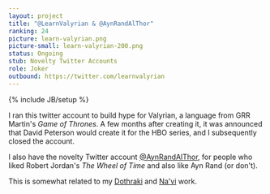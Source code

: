 ```yaml
---
layout: project
title: "@LearnValyrian & @AynRandAlThor"
ranking: 24
picture: learn-valyrian.png
picture-small: learn-valyrian-200.png
status: Ongoing
stub: Novelty Twitter Accounts
role: Joker
outbound: https://twitter.com/learnvalyrian
---
```

{% include JB/setup %}

I ran this twitter account to build hype for Valyrian, a language from GRR Martin's _Game of Thrones_. A few months after creating it, it was announced that David Peterson would create it for the HBO series, and I subsequently closed the account.

I also have the novelty Twitter account [@AynRandAlThor](https://twitter.com/AynRandAlThor), for people who liked Robert Jordan's _The Wheel of Time_ and also like Ayn Rand (or don't).

This is somewhat related to my [Dothraki](../dothraki) and [Na'vi](../learn-navi) work.